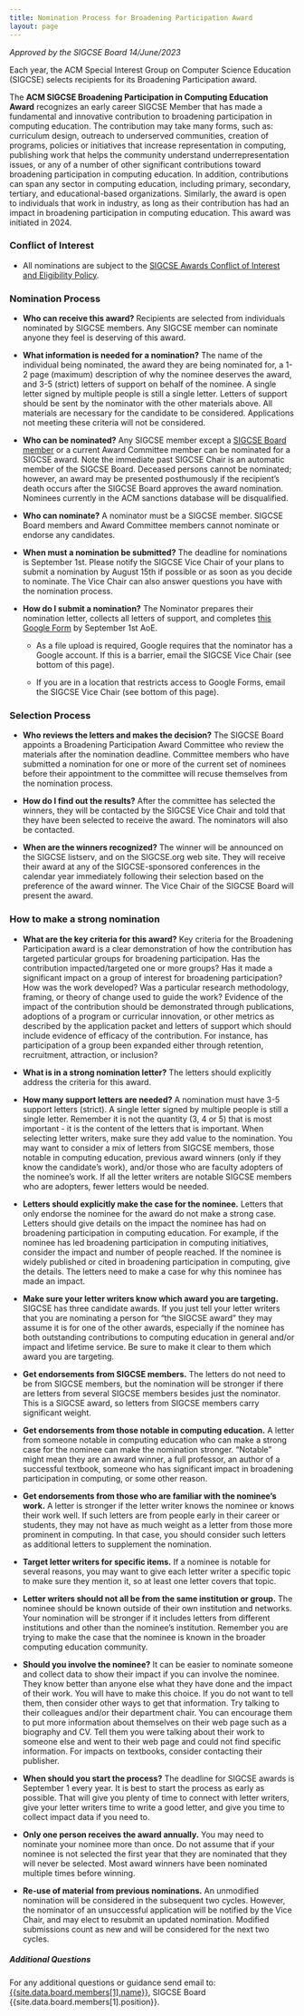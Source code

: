 ```yaml
---
title: Nomination Process for Broadening Participation Award
layout: page
---
```

*Approved by the SIGCSE Board 14/June/2023*

Each year, the ACM Special Interest Group on Computer Science Education (SIGCSE) selects recipients for its Broadening Participation award.

The **ACM SIGCSE Broadening Participation in Computing Education Award** recognizes an early career SIGCSE Member that has made a fundamental and innovative contribution to broadening participation in computing education. The contribution may take many forms, such as: curriculum design, outreach to underserved communities, creation of programs, policies or initiatives that increase representation in computing, publishing work that helps the community understand underrepresentation issues, or any of a number of other significant contributions toward broadening participation in computing education. In addition, contributions can span any sector in computing education, including primary, secondary, tertiary, and educational-based organizations. Similarly, the award is open to individuals that work in industry, as long as their contribution has had an impact in broadening participation in computing education. This award was initiated in 2024.

### Conflict of Interest 

* All nominations are subject to the [SIGCSE Awards Conflict of Interest and Eligibility Policy]({{"/policies/awards/index.html"|absolute_url}}).

### Nomination Process

* **Who can receive this award?** Recipients are selected from individuals nominated by SIGCSE members. Any SIGCSE member can nominate anyone they feel is deserving of this award.

* **What information is needed for a nomination?** The name of the individual being nominated, the award they are being nominated for, a 1-2 page (maximum) description of why the nominee deserves the award, and 3-5 (strict) letters of support on behalf of the nominee. A single letter signed by multiple people is still a single letter. Letters of support should be sent by the nominator with the other materials above. All materials are necessary for the candidate to be considered. Applications not meeting these criteria will not be considered. 

* **Who can be nominated?** Any SIGCSE member except a [SIGCSE Board member]({{"/about/board.html"|absolute_url}}) or a current Award Committee member can be nominated for a SIGCSE award. Note the immediate past SIGCSE Chair is an automatic member of the SIGCSE Board. Deceased persons cannot be nominated; however, an award may be presented posthumously if the recipient’s death occurs after the SIGCSE Board approves the award nomination. Nominees currently in the ACM sanctions database will be disqualified.

* **Who can nominate?** A nominator must be a SIGCSE member. SIGCSE Board members and Award Committee members cannot nominate or endorse any candidates.

* **When must a nomination be submitted?** The deadline for nominations is September 1st. Please notify the SIGCSE Vice Chair of your plans to submit a nomination by August 15th if possible or as soon as you decide to nominate. The Vice Chair can also answer questions you have with the nomination process.

* **How do I submit a nomination?** The Nominator prepares their nomination letter, collects all letters of support, and completes [this Google Form](https://docs.google.com/forms/d/e/1FAIpQLSc4rRXMBC83yzIk0CZ5RrCtTbrSn9cXO_cb9BWS8zMEMfopFQ/viewform?usp=sf_link) by September 1st AoE. 

    * As a file upload is required, Google requires that the nominator has a Google account. If this is a barrier, email the SIGCSE Vice Chair (see bottom of this page).

    * If you are in a location that restricts access to Google Forms, email the SIGCSE Vice Chair (see bottom of this page).

### Selection Process

* **Who reviews the letters and makes the decision?** The SIGCSE Board appoints a Broadening Participation Award Committee who review the materials after the nomination deadline. Committee members who have submitted a nomination for one or more of the current set of nominees before their appointment to the committee will recuse themselves from the nomination process.

* **How do I find out the results?** After the committee has selected the winners, they will be contacted by the SIGCSE Vice Chair and told that they have been selected to receive the award. The nominators will also be contacted.

* **When are the winners recognized?** The winner will be announced on the SIGCSE listserv, and on the SIGCSE.org web site. They will receive their award at any of the SIGCSE-sponsored conferences in the calendar year immediately following their selection based on the preference of the award winner. The Vice Chair of the SIGCSE Board will present the award.

### How to make a strong nomination

* **What are the key criteria for this award?** Key criteria for the Broadening Participation award is a clear demonstration of how the contribution has targeted particular groups for broadening participation. Has the contribution impacted/targeted one or more groups? Has it made a significant impact on a group of interest for broadening participation? How was the work developed? Was a particular research methodology, framing, or theory of change used to guide the work? Evidence of the impact of the contribution should be demonstrated through publications, adoptions of a program or curricular innovation, or other metrics as described by the application packet and letters of support which should include evidence of efficacy of the contribution. For instance, has participation of a group been expanded either through retention, recruitment, attraction, or inclusion?

* **What is in a strong nomination letter?** The letters should explicitly address the criteria for this award. 

* **How many support letters are needed?** A nomination must have 3-5 support letters (strict). A single letter signed by multiple people is still a single letter. Remember it is not the quantity (3, 4 or 5) that is most important - it is the content of the letters that is important. When selecting letter writers, make sure they add value to the nomination. You may want to consider a mix of letters from SIGCSE members, those notable in computing education, previous award winners (only if they know the candidate’s work), and/or those who are faculty adopters of the nominee’s work. If all the letter writers are notable SIGCSE members who are adopters, fewer letters would be needed.

* **Letters should explicitly make the case for the nominee.** Letters that only endorse the nominee for the award do not make a strong case. Letters should give details on the impact the nominee has had on broadening participation in computing education. For example, if the nominee has led broadening participation in computing initiatives, consider the impact and number of people reached. If the nominee is widely published or cited in broadening participation in computing, give the details. The letters need to make a case for why this nominee has made an impact.

* **Make sure your letter writers know which award you are targeting.** SIGCSE has three candidate awards. If you just tell your letter writers that you are nominating a person for “the SIGCSE award” they may assume it is for one of the other awards, especially if the nominee has both outstanding contributions to computing education in general and/or impact and lifetime service. Be sure to make it clear to them which award you are targeting.

* **Get endorsements from SIGCSE members.** The letters do not need to be from SIGCSE members, but the nomination will be stronger if there are letters from several SIGCSE members besides just the nominator. This is a SIGCSE award, so letters from SIGCSE members carry significant weight.

* **Get endorsements from those notable in computing education.** A letter from someone notable in computing education who can make a strong case for the nominee can make the nomination stronger. “Notable” might mean they are an award winner, a full professor, an author of a successful textbook, someone who has significant impact in broadening participation in computing, or some other reason.

* **Get endorsements from those who are familiar with the nominee’s work.** A letter is stronger if the letter writer knows the nominee or knows their work well. If such letters are from people early in their career or students, they may not have as much weight as a letter from those more prominent in computing. In that case, you should consider such letters as additional letters to supplement the nomination.

* **Target letter writers for specific items.** If a nominee is notable for several reasons, you may want to give each letter writer a specific topic to make sure they mention it, so at least one letter covers that topic.

* **Letter writers should not all be from the same institution or group.** The nominee should be known outside of their own institution and networks. Your nomination will be stronger if it includes letters from different institutions and other than the nominee’s institution. Remember you are trying to make the case that the nominee is known in the broader computing education community.

* **Should you involve the nominee?** It can be easier to nominate someone and collect data to show their impact if you can involve the nominee. They know better than anyone else what they have done and the impact of their work. You will have to make this choice. If you do not want to tell them, then consider other ways to get that information. Try talking to their colleagues and/or their department chair. You can encourage them to put more information about themselves on their web page such as a biography and CV. Tell them you were talking about their work to someone else and went to their web page and could not find specific information. For impacts on textbooks, consider contacting their publisher.

* **When should you start the process?** The deadline for SIGCSE awards is September 1 every year. It is best to start the process as early as possible. That will give you plenty of time to connect with letter writers, give your letter writers time to write a good letter, and give you time to collect impact data if you need to.

* **Only one person receives the award annually.** You may need to nominate your nominee more than once. Do not assume that if your nominee is not selected the first year that they are nominated that they will never be selected. Most award winners have been nominated multiple times before winning.

* **Re-use of material from previous nominations.** An unmodified nomination will be considered in the subsequent two cycles. However, the nominator of an unsuccessful application will be notified by the Vice Chair, and may elect to resubmit an updated nomination. Modified submissions count as new and will be considered for the next two cycles. 

##### Additional Questions
For any additional questions or guidance send email to:
[{{site.data.board.members[1].name}}](mailto:{{site.data.board.members[1].email}}), SIGCSE Board {{site.data.board.members[1].position}}.

